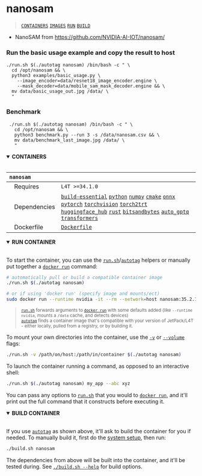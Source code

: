 # nanosam

> [`CONTAINERS`](#user-content-containers) [`IMAGES`](#user-content-images) [`RUN`](#user-content-run) [`BUILD`](#user-content-build)


* NanoSAM from https://github.com/NVIDIA-AI-IOT/nanosam/

### Run the basic usage example and copy the result to host

```
./run.sh $(./autotag nanosam) /bin/bash -c " \
  cd /opt/nanosam && \
  python3 examples/basic_usage.py \  
    --image_encoder=data/resnet18_image_encoder.engine \
    --mask_decoder=data/mobile_sam_mask_decoder.engine && \
  mv data/basic_usage_out.jpg /data/ \
  "
```

### Benchmark

```
 ./run.sh $(./autotag nanosam) /bin/bash -c " \
   cd /opt/nanosam && \
   python3 benchmark.py --run 3 -s /data/nanosam.csv && \
   mv data/benchmark_last_image.jpg /data/ \
   "
 ```
<details open>
<summary><b><a id="containers">CONTAINERS</a></b></summary>
<br>

| **`nanosam`** | |
| :-- | :-- |
| &nbsp;&nbsp;&nbsp;Requires | `L4T >=34.1.0` |
| &nbsp;&nbsp;&nbsp;Dependencies | [`build-essential`](/packages/build-essential) [`python`](/packages/python) [`numpy`](/packages/numpy) [`cmake`](/packages/cmake/cmake_pip) [`onnx`](/packages/onnx) [`pytorch`](/packages/pytorch) [`torchvision`](/packages/pytorch/torchvision) [`torch2trt`](/packages/pytorch/torch2trt) [`huggingface_hub`](/packages/llm/huggingface_hub) [`rust`](/packages/rust) [`bitsandbytes`](/packages/llm/bitsandbytes) [`auto_gptq`](/packages/llm/auto_gptq) [`transformers`](/packages/llm/transformers) |
| &nbsp;&nbsp;&nbsp;Dockerfile | [`Dockerfile`](Dockerfile) |

</details>

<details open>
<summary><b><a id="run">RUN CONTAINER</a></b></summary>
<br>

To start the container, you can use the [`run.sh`](/docs/run.md)/[`autotag`](/docs/run.md#autotag) helpers or manually put together a [`docker run`](https://docs.docker.com/engine/reference/commandline/run/) command:
```bash
# automatically pull or build a compatible container image
./run.sh $(./autotag nanosam)

# or if using 'docker run' (specify image and mounts/ect)
sudo docker run --runtime nvidia -it --rm --network=host nanosam:35.2.1

```
> <sup>[`run.sh`](/docs/run.md) forwards arguments to [`docker run`](https://docs.docker.com/engine/reference/commandline/run/) with some defaults added (like `--runtime nvidia`, mounts a `/data` cache, and detects devices)</sup><br>
> <sup>[`autotag`](/docs/run.md#autotag) finds a container image that's compatible with your version of JetPack/L4T - either locally, pulled from a registry, or by building it.</sup>

To mount your own directories into the container, use the [`-v`](https://docs.docker.com/engine/reference/commandline/run/#volume) or [`--volume`](https://docs.docker.com/engine/reference/commandline/run/#volume) flags:
```bash
./run.sh -v /path/on/host:/path/in/container $(./autotag nanosam)
```
To launch the container running a command, as opposed to an interactive shell:
```bash
./run.sh $(./autotag nanosam) my_app --abc xyz
```
You can pass any options to [`run.sh`](/docs/run.md) that you would to [`docker run`](https://docs.docker.com/engine/reference/commandline/run/), and it'll print out the full command that it constructs before executing it.
</details>
<details open>
<summary><b><a id="build">BUILD CONTAINER</b></summary>
<br>

If you use [`autotag`](/docs/run.md#autotag) as shown above, it'll ask to build the container for you if needed.  To manually build it, first do the [system setup](/docs/setup.md), then run:
```bash
./build.sh nanosam
```
The dependencies from above will be built into the container, and it'll be tested during.  See [`./build.sh --help`](/jetson_containers/build.py) for build options.
</details>

